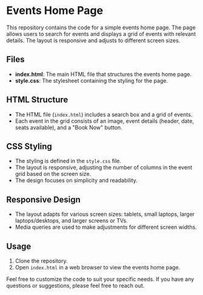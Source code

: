 # Events Home Page

This repository contains the code for a simple events home page. The page allows users to search for events and displays a grid of events with relevant details. The layout is responsive and adjusts to different screen sizes.

## Files

- **index.html**: The main HTML file that structures the events home page.
- **style.css**: The stylesheet containing the styling for the page.

## HTML Structure

- The HTML file (`index.html`) includes a search box and a grid of events.
- Each event in the grid consists of an image, event details (header, date, seats available), and a "Book Now" button.

## CSS Styling

- The styling is defined in the `style.css` file.
- The layout is responsive, adjusting the number of columns in the event grid based on the screen size.
- The design focuses on simplicity and readability.

## Responsive Design

- The layout adapts for various screen sizes: tablets, small laptops, larger laptops/desktops, and larger screens or TVs.
- Media queries are used to make adjustments for different screen widths.

## Usage

1. Clone the repository.
2. Open `index.html` in a web browser to view the events home page.

Feel free to customize the code to suit your specific needs. If you have any questions or suggestions, please feel free to reach out.
